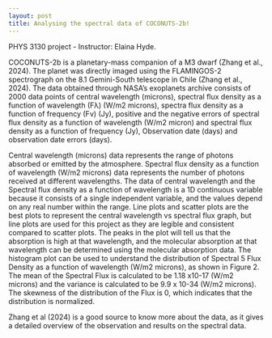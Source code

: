 ```yaml
---
layout: post
title: Analysing the spectral data of COCONUTS-2b!
---
```


PHYS 3130 project - Instructor: Elaina Hyde.

COCONUTS-2b is a planetary-mass companion of a M3 dwarf (Zhang et al., 2024). The planet was directly imaged using the FLAMINGOS-2 spectrograph on the 8.1 Gemini-South telescope in Chile (Zhang et al., 2024). The data obtained through NASA’s exoplanets archive consists of 2000 data points of central wavelength (microns), spectral flux density as a function of wavelength (Fλ) (W/m2 microns), spectra flux density as a function of frequency (Fν) (Jy), positive and the negative errors of spectral flux density as a function of wavelength (W/m2 micron) and spectral flux density as a function of frequency (Jy), Observation date (days) and observation date errors (days). 

Central wavelength (microns) data represents the range of photons absorbed or emitted by the atmosphere. Spectral flux density as a function of wavelength (W/m2 microns) data represents the number of photons received at different wavelengths. The data of central wavelength and the Spectral flux density as a function of wavelength is a 1D continuous variable because it consists of a single independent variable, and the values depend on any real number within the range. Line plots and scatter plots are the best plots to represent the central wavelength vs spectral flux graph, but line plots are used for this project as they are legible and consistent compared to scatter plots. The peaks in the plot will tell us that the absorption is high at that wavelength, and the molecular absorption at that wavelength can be determined using the molecular absorption data. The histogram plot can be used to understand the distribution of Spectral 5 Flux Density as a function of wavelength (W/m2 microns), as shown in Figure 2. The mean of the Spectral Flux is calculated to be 1.18 x10-17 (W/m2 microns) and the variance is calculated to be 9.9 x 10-34 (W/m2 microns). The skewness of the distribution of the Flux is 0, which indicates that the distribution is normalized.

Zhang et al (2024) is a good source to know more about the data, as it gives a detailed overview of the observation and results on the spectral data.

